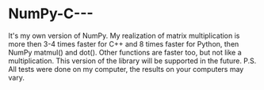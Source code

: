# NumPy-C---
It's my own version of NumPy. My realization of matrix multiplication is more then 3-4 times faster for C++ and 8 times faster for Python, then NumPy matmul() and dot(). Other functions are faster too, but not like a multiplication. This version of the library will be supported in the future. P.S. All tests were done on my computer, the results on your computers may vary.
